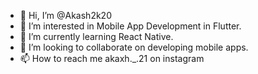 - 👋 Hi, I’m @Akash2k20
- 👀 I’m interested in Mobile App Development in Flutter.
- 🌱 I’m currently learning React Native.
- 💞️ I’m looking to collaborate on developing mobile apps.
- 📫 How to reach me akaxh._.21 on instagram

<!---
Akash2k20/Akash2k20 is a ✨ special ✨ repository because its `README.md` (this file) appears on your GitHub profile.
You can click the Preview link to take a look at your changes.
--->
